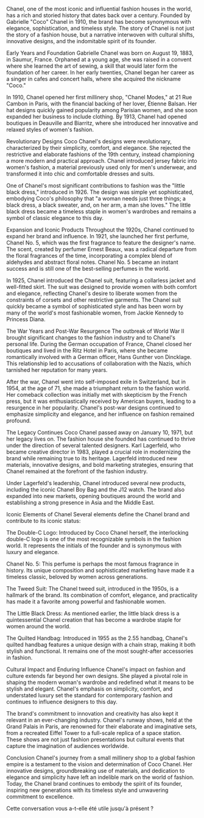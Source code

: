 Chanel, one of the most iconic and influential fashion houses in the world, has a rich and storied history that dates back over a century. Founded by Gabrielle "Coco" Chanel in 1910, the brand has become synonymous with elegance, sophistication, and timeless style. The story of Chanel is not just the story of a fashion house, but a narrative interwoven with cultural shifts, innovative designs, and the indomitable spirit of its founder.

Early Years and Foundation
Gabrielle Chanel was born on August 19, 1883, in Saumur, France. Orphaned at a young age, she was raised in a convent where she learned the art of sewing, a skill that would later form the foundation of her career. In her early twenties, Chanel began her career as a singer in cafes and concert halls, where she acquired the nickname "Coco."

In 1910, Chanel opened her first millinery shop, "Chanel Modes," at 21 Rue Cambon in Paris, with the financial backing of her lover, Étienne Balsan. Her hat designs quickly gained popularity among Parisian women, and she soon expanded her business to include clothing. By 1913, Chanel had opened boutiques in Deauville and Biarritz, where she introduced her innovative and relaxed styles of women's fashion.

Revolutionary Designs
Coco Chanel's designs were revolutionary, characterized by their simplicity, comfort, and elegance. She rejected the restrictive and elaborate fashions of the 19th century, instead championing a more modern and practical approach. Chanel introduced jersey fabric into women's fashion, a material previously used only for men's underwear, and transformed it into chic and comfortable dresses and suits.

One of Chanel's most significant contributions to fashion was the "little black dress," introduced in 1926. The design was simple yet sophisticated, embodying Coco's philosophy that "a woman needs just three things; a black dress, a black sweater, and, on her arm, a man she loves." The little black dress became a timeless staple in women's wardrobes and remains a symbol of classic elegance to this day.

Expansion and Iconic Products
Throughout the 1920s, Chanel continued to expand her brand and influence. In 1921, she launched her first perfume, Chanel No. 5, which was the first fragrance to feature the designer's name. The scent, created by perfumer Ernest Beaux, was a radical departure from the floral fragrances of the time, incorporating a complex blend of aldehydes and abstract floral notes. Chanel No. 5 became an instant success and is still one of the best-selling perfumes in the world.

In 1925, Chanel introduced the Chanel suit, featuring a collarless jacket and well-fitted skirt. The suit was designed to provide women with both comfort and elegance, reflecting Chanel's desire to liberate women from the constraints of corsets and other restrictive garments. The Chanel suit quickly became a symbol of sophisticated style and has been worn by many of the world's most fashionable women, from Jackie Kennedy to Princess Diana.

The War Years and Post-War Resurgence
The outbreak of World War II brought significant changes to the fashion industry and to Chanel's personal life. During the German occupation of France, Chanel closed her boutiques and lived in the Ritz Hotel in Paris, where she became romantically involved with a German officer, Hans Gunther von Dincklage. This relationship led to accusations of collaboration with the Nazis, which tarnished her reputation for many years.

After the war, Chanel went into self-imposed exile in Switzerland, but in 1954, at the age of 71, she made a triumphant return to the fashion world. Her comeback collection was initially met with skepticism by the French press, but it was enthusiastically received by American buyers, leading to a resurgence in her popularity. Chanel's post-war designs continued to emphasize simplicity and elegance, and her influence on fashion remained profound.

The Legacy Continues
Coco Chanel passed away on January 10, 1971, but her legacy lives on. The fashion house she founded has continued to thrive under the direction of several talented designers. Karl Lagerfeld, who became creative director in 1983, played a crucial role in modernizing the brand while remaining true to its heritage. Lagerfeld introduced new materials, innovative designs, and bold marketing strategies, ensuring that Chanel remained at the forefront of the fashion industry.

Under Lagerfeld's leadership, Chanel introduced several new products, including the iconic Chanel Boy Bag and the J12 watch. The brand also expanded into new markets, opening boutiques around the world and establishing a strong presence in Asia and the Middle East.

Iconic Elements of Chanel
Several elements define the Chanel brand and contribute to its iconic status:

The Double-C Logo: Introduced by Coco Chanel herself, the interlocking double-C logo is one of the most recognizable symbols in the fashion world. It represents the initials of the founder and is synonymous with luxury and elegance.

Chanel No. 5: This perfume is perhaps the most famous fragrance in history. Its unique composition and sophisticated marketing have made it a timeless classic, beloved by women across generations.

The Tweed Suit: The Chanel tweed suit, introduced in the 1950s, is a hallmark of the brand. Its combination of comfort, elegance, and practicality has made it a favorite among powerful and fashionable women.

The Little Black Dress: As mentioned earlier, the little black dress is a quintessential Chanel creation that has become a wardrobe staple for women around the world.

The Quilted Handbag: Introduced in 1955 as the 2.55 handbag, Chanel's quilted handbag features a unique design with a chain strap, making it both stylish and functional. It remains one of the most sought-after accessories in fashion.

Cultural Impact and Enduring Influence
Chanel's impact on fashion and culture extends far beyond her own designs. She played a pivotal role in shaping the modern woman's wardrobe and redefined what it means to be stylish and elegant. Chanel's emphasis on simplicity, comfort, and understated luxury set the standard for contemporary fashion and continues to influence designers to this day.

The brand's commitment to innovation and creativity has also kept it relevant in an ever-changing industry. Chanel's runway shows, held at the Grand Palais in Paris, are renowned for their elaborate and imaginative sets, from a recreated Eiffel Tower to a full-scale replica of a space station. These shows are not just fashion presentations but cultural events that capture the imagination of audiences worldwide.

Conclusion
Chanel's journey from a small millinery shop to a global fashion empire is a testament to the vision and determination of Coco Chanel. Her innovative designs, groundbreaking use of materials, and dedication to elegance and simplicity have left an indelible mark on the world of fashion. Today, the Chanel brand continues to embody the spirit of its founder, inspiring new generations with its timeless style and unwavering commitment to excellence.






Cette conversation vous a-t-elle été utile jusqu'à présent ?


